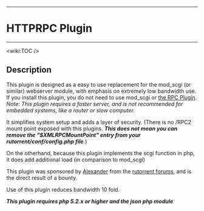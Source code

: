 
---

# HTTPRPC Plugin #

---




&lt;wiki:TOC /&gt;



## Description ##

This plugin is designed as a easy to use replacement for the mod\_scgi (or similar) webserver module, with emphasis on extremely low bandwidth use. If you install this plugin, you do not need to use mod\_scgi or [the RPC Plugin](PluginRPC.md). _Note: This plugin requires a faster server, and is not recommended for embedded systems, like a router or slow computer._

It simplifies system setup and adds a layer of security. (There is no /RPC2 mount point exposed with this plugins. _**This does not mean you can remove the "$XMLRPCMountPoint" entry from your rutorrent/conf/config.php file**._)

On the otherhand, because this plugin implements the scgi function in php, it does add additional load (in comparison to mod\_scgi)

This plugin was sponsored by [Alexander](http://forums.rutorrent.org/index.php?action=profile;u=213) from the [rutorrent forums](http://forums.rutorrent.org), and is the direct result of a bounty.

Use of this plugin reduces bandwidth 10 fold.


_**This plugin requires php 5.2.x or higher and the json php module**_